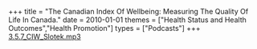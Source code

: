 +++
title = "The Canadian Index Of Wellbeing: Measuring The Quality Of Life In Canada."
date = 2010-01-01
themes = ["Health Status and Health Outcomes","Health Promotion"]
types = ["Podcasts"]
+++
[3.5.7_CIW_Slotek.mp3](/files/3.5.7_CIW_Slotek.mp3)
